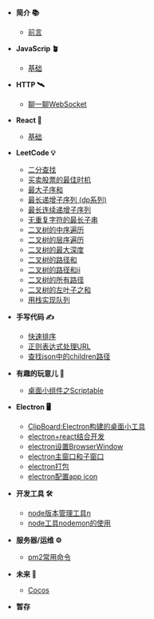 - **简介 📚**
  - [前言](README.md)
- **JavaScrip 🪴**
  - [基础](javaScript/index.md)
- **HTTP 🛰**
  - [聊一聊WebSocket](http/WebSocket.md)
- **React 🔆**
  - [基础](react/react.md)
-  **LeetCode 💡**
   -  [二分查找](leetcode/binary-search.md)
   - [买卖股票的最佳时机](leetcode/stock.md)
   - [最大子序和](leetCode/maximum-subarray.md)
   - [最长递增子序列 (dp系列)](leetCode/longest-increasing-subsequence.md)
   - [最长连续递增子序列](leetCode/最长连续递增序列.md)
   - [无重复字符的最长子串](leetCode/longest-substring-without-repeating-characters.md)
   - [二叉树的中序遍历](leetcode/binary-tree-inorder-traversal.md)
   - [二叉树的层序遍历](leetcode/binary-tree-level-order-traversal.md)
   - [二叉树的最大深度](leetCode/maximum-depth.md)
   - [二叉树的路径和](leetCode/path-sum.md)
   - [二叉树的路径和ii](leetCode/%E8%B7%AF%E5%BE%84%E6%80%BB%E5%92%8C2.md)
   - [二叉树的所有路径](leetCode/二叉树的所有路径.md)
   - [二叉树的左叶子之和](leetCode/左叶子之和.md)
   - [用栈实现队列](leetCode/stack-queue.md)
- **手写代码 ✍️**
  - [快速排序](write/quickSort.md)
  - [正则表达式处理URL](write/url.md)
  - [查找json中的children路径](write/json-children.md)
  
-  **有趣的玩意儿 🥳**
   - [桌面小组件之Scriptable](interesting/scriptable.md)
-  **Electron 🖥**
   - [ClipBoard:Electron构建的桌面小工具](electron/app.md)
   - [electron+react结合开发](electron/rlectron_react.md)
   - [electron设置BrowserWindow](electron/browserWindow.md)
   - [electron主窗口和子窗口](electron/mainLogic.md)
   - [electron打包](electron/package.md)
   - [electron配置app icon](electron/icon.md)
-  **开发工具 🛠**
   - [node版本管理工具n](devTool/n.md)
   - [node工具nodemon的使用](devTool/nodemon.md)
- **服务器/运维 ⚙️**
  - [pm2常用命令](server/pm2.md)
- **未来 🔮**
  - [Cocos](future/Cocos.md)

- **暂存**



